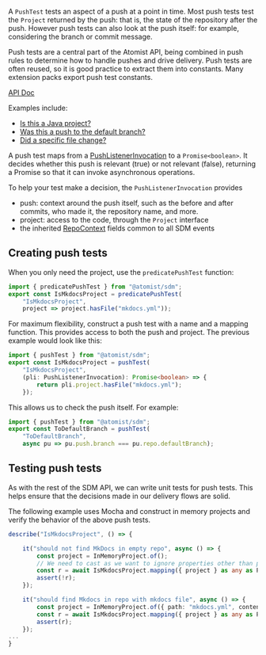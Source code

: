 A `PushTest` tests an aspect of a push at a point in time. Most push tests test the `Project` returned by the push:
that is, the state of the repository after the push. However push tests can also look at the push itself: for example,
considering the branch or commit message.

Push tests are a central part of the Atomist API, being combined in push rules to determine how to handle pushes
and drive delivery. Push tests are often reused, so it is good practice to extract them into constants. Many extension packs
export push test constants.

[API Doc](https://atomist.github.io/sdm/interfaces/_lib_api_mapping_pushtest_.pushtest.html)

Examples include:

*  [Is this a Java project?](https://github.com/atomist/sdm-pack-checkstyle/blob/2399fe8bb44e84b96dad38acf3c20fa437a405a1/lib/support/checkstyleReviewer.ts#L90)
*  [Was this a push to the default branch?](https://atomist.github.io/sdm/modules/_lib_api_mapping_support_commonpushtests_.html#todefaultbranch)
*  [Did a specific file change?](https://atomist.github.io/sdm/modules/_lib_api_mapping_support_commonpushtests_.html#hasfile)

A push test maps from a [PushListenerInvocation][pli] to a `Promise<boolean>`. It decides whether this push is relevant
(true) or not relevant (false), returning a Promise so that it can invoke asynchronous operations.

To help your test make a decision, the `PushListenerInvocation` provides

* push: context around the push itself, such as the before and after commits, who made it, the repository name, and more.
* project: access to the code, through the `Project` interface
* the inherited [RepoContext](https://atomist.github.io/sdm/interfaces/_lib_api_context_sdmcontext_.repocontext.html) fields
common to all SDM events

[pli]: https://atomist.github.io/sdm/interfaces/_lib_api_listener_pushlistener_.pushlistenerinvocation.html (Push Listener Invocation)

## Creating push tests

When you only need the project, use the `predicatePushTest` function:

```typescript
import { predicatePushTest } from "@atomist/sdm";
export const IsMkdocsProject = predicatePushTest(
    "IsMkdocsProject",
    project => project.hasFile("mkdocs.yml"));
```

For maximum flexibility, construct a push test with a name and a mapping function. This provides access to both the push and project.
The previous example would look like this:

```typescript
import { pushTest } from "@atomist/sdm";
export const IsMkdocsProject = pushTest(
    "IsMkdocsProject",
    (pli: PushListenerInvocation): Promise<boolean> => {
        return pli.project.hasFile("mkdocs.yml");
    });
```

This allows us to check the push itself. For example:

```typescript
import { pushTest } from "@atomist/sdm";
export const ToDefaultBranch = pushTest(
    "ToDefaultBranch",
    async pu => pu.push.branch === pu.repo.defaultBranch);
```

## Testing push tests

As with the rest of the SDM API, we can write unit tests for push tests. This helps
ensure that the decisions made in our delivery flows are solid.

The following example uses Mocha and construct in memory projects and verify the behavior
of the above push tests.

```typescript
describe("IsMkdocsProject", () => {

    it("should not find MkDocs in empty repo", async () => {
        const project = InMemoryProject.of();
        // We need to cast as we want to ignore properties other than project of the invocation
        const r = await IsMkdocsProject.mapping({ project } as any as PushListenerInvocation);
        assert(!r);
    });

    it("should find Mkdocs in repo with mkdocs file", async () => {
        const project = InMemoryProject.of({ path: "mkdocs.yml", content: "here: yes" });
        const r = await IsMkdocsProject.mapping({ project } as any as PushListenerInvocation);
        assert(r);
    });
...
}
```
